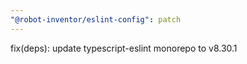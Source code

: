 ```yaml
---
"@robot-inventor/eslint-config": patch
---
```


fix(deps): update typescript-eslint monorepo to v8.30.1
